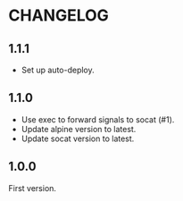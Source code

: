 # CHANGELOG

## 1.1.1

- Set up auto-deploy.

## 1.1.0

- Use exec to forward signals to socat (#1).
- Update alpine version to latest.
- Update socat version to latest.

## 1.0.0

First version.

